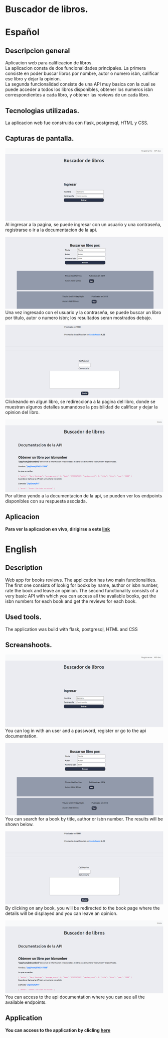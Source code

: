 # Buscador de libros.
# Español
## Descripcion general
Aplicacion web para calificacion de libros.  
La aplicacion consta de dos funcionalidades principales. La primera consiste en poder buscar libros por nombre, autor o numero isbn, calificar ese libro y dejar la opinion.  
La segunda funcionalidad consiste de una API muy basica con la cual se puede acceder a todos los libros disponibles, obtener los numeros isbn correspondientes a cada libro, y obtener las reviews de un cada libro.  

## Tecnologias utilizadas.  
La aplicacion web fue construida con flask, postgresql, HTML y CSS.  

## Capturas de pantalla.


![Ingresar](ingresar.png "Ingresar")  
Al ingresar a la pagina, se puede ingresar con un usuario y una contraseña, registrarse o ir a la documentacion de la api.

![Ingresar](buscar.png "Buscar")  
Una vez ingresado con el usuario y la contraseña, se puede buscar un libro por titulo, autor o numero isbn; los resultados seran mostrados debajo.  

![Ingresar](review.png "Review")  
Clickeando en algun libro, se redirecciona a la pagina del libro, donde se muestran algunos detalles sumandose la posibilidad de calificar y dejar la opinion del libro.  

![Ingresar](api-info.png "API info")  
Por ultimo yendo a la documentacion de la api, se pueden ver los endpoints disponibles con su respuesta asociada.

## Aplicacion 
**Para ver la aplicacion en vivo, dirigirse a este [link](https://buscador-libros.herokuapp.com/)**

# English

## Description  
Web app for books reviews. The application has two main functionalities. The first one consists of lookig for books by name, author or isbn number, rate the book and leave an opinion. 
The second functionality consists of a very basic API with which you can access all the available books, get the isbn numbers for each book and get the reviews for each book.

## Used tools.
The application was build with flask, postgresql, HTML and CSS

## Screanshoots.


![Login](ingresar.png "Login") 
You can log in with an user and a password, register or go to the api documentation. 

![Search](buscar.png "Search")  
You can search for a book by title, author or isbn number. The results will be shown below. 

![Review](review.png "Review")  
By clicking on any book, you will be redirected to the book page where the details will be displayed and you can leave an opinion.  

![API docs](api-info.png "API docs") 
You can access to the api documentation where you can see all the available endpoints. 

## Application 
**You can access to the application by clicling [here](https://buscador-libros.herokuapp.com/)**